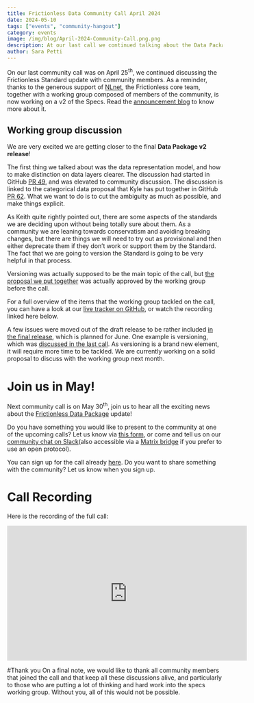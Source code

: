 ```yaml
---
title: Frictionless Data Community Call April 2024
date: 2024-05-10
tags: ["events", "community-hangout"]
category: events
image: /img/blog/April-2024-Community-Call.png.png
description: At our last call we continued talking about the Data Package update, as we are getting close to the v2 draft release...
author: Sara Petti
---
```

On our last community call was on April 25<sup>th</sup>, we continued discussing the Frictionless Standard update with community members. As a reminder, thanks to the generous support of [NLnet](https://nlnet.nl/), the Frictionless core team, together with a working group composed of members of the community, is now working on a v2 of the Specs. Read the [announcement blog](https://frictionlessdata.io/blog/2023/11/15/frictionless-specs-update/) to know more about it.

## Working group discussion

We are very excited we are getting closer to the final **Data Package v2 release**! 

The first thing we talked about was the data representation model, and how to make distinction on data layers clearer. The discussion had started in GitHub  [PR 49](https://github.com/frictionlessdata/datapackage/pull/49), and was elevated to community discussion. The discussion is linked to the categorical data proposal that Kyle has put together in GitHub [PR 62](https://github.com/frictionlessdata/datapackage/pull/62). What we want to do is to cut the ambiguity as much as possible, and make things explicit. 

As Keith quite rightly pointed out, there are some aspects of the standards we are deciding upon without being totally sure about them. As a community we are leaning towards conservatism and avoiding breaking changes, but there are things we will need to try out as provisional and then either deprecate them if they don’t work or support them by the Standard. The fact that we are going to version the Standard is going to be very helpful in that process.

Versioning was actually supposed to be the main topic of the call, but [the proposal we put together](https://github.com/frictionlessdata/datapackage/pull/42) was actually approved by the working group before the call. 

For a full overview of the items that the working group tackled on the call, you can have a look at our [live tracker on GitHub](https://github.com/frictionlessdata/datapackage/pull/39), or watch the recording linked here below.

A few issues were moved out of the draft release to be rather included [in the final release](https://github.com/frictionlessdata/specs/milestone/7), which is planned for June. One example is versioning, which was [discussed in the last call](https://frictionlessdata.io/blog/2024/03/01/community-call/#working-group-discussion). As versioning is a brand new element, it will require more time to be tackled. We are currently working on a solid proposal to discuss with the working group next month. 

# Join us in May!
Next community call is on May 30<sup>th</sup>, join us to hear all the exciting news about the [Frictionless Data Package](https://datapackage.org/) update! 

Do you have something you would like to present to the community at one of the upcoming calls? Let us know via [this form](https://forms.gle/AWpbxyiGESNSUFK2A), or come and tell us on our [community chat on Slack](https://join.slack.com/t/frictionlessdata/shared_invite/zt-17kpbffnm-tRfDW_wJgOw8tJVLvZTrBg)(also accessible via a [Matrix bridge](https://matrix.to/#/#frictionlessdata:matrix.okfn.org) if you prefer to use an open protocol).

You can sign up for the call already [here](https://docs.google.com/forms/d/e/1FAIpQLSeuNCopxXauMkrWvF6VHqOyHMcy54SfNDOseVXfWRQZWkvqjQ/viewform?usp=sf_link). Do you want to share something with the community? Let us know when you sign up. 

# Call Recording
Here is the recording of the full call:

<iframe width="560" height="315" src="https://www.youtube.com/embed/PkQJkOW7cgo?si=fm8-ZeM1K6S1eiwC" title="YouTube video player" frameborder="0" allow="accelerometer; autoplay; clipboard-write; encrypted-media; gyroscope; picture-in-picture; web-share" referrerpolicy="strict-origin-when-cross-origin" allowfullscreen></iframe>

#Thank you
On a final note, we would like to thank all community members that joined the call and that keep all these discussions alive, and particularly to those who are putting a lot of thinking and hard work into the specs working group. Without you, all of this would not be possible.
